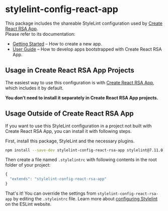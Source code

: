 # stylelint-config-react-app

This package includes the shareable StyleLint configuration used by [Create React RSA App](https://github.com/raymondsze/create-react-rsa-app).<br>
Please refer to its documentation:

* [Getting Started](https://github.com/raymondsze/create-react-rsa-app/blob/master/README.md#getting-started) – How to create a new app.
* [User Guide](https://github.com/raymondsze/create-react-rsa-app/blob/master/packages/react-scripts/template/README.md) – How to develop apps bootstrapped with Create React RSA App.

## Usage in Create React RSA App Projects

The easiest way to use this configuration is with [Create React RSA App](https://github.com/raymondsze/create-react-rsa-app), which includes it by default.

**You don’t need to install it separately in Create React RSA App projects.**

## Usage Outside of Create React RSA App

If you want to use this StyleLint configuration in a project not built with Create React RSA App, you can install it with following steps.

First, install this package, StyleLint and the necessary plugins.

  ```sh
  npm install --save-dev stylelint-config-react-rsa-app stylelint@7.11.0 stylelint-config-standard@16.0.0 stylelint-processor-styled-components@0.1.2
  ```

Then create a file named `.stylelintrc` with following contents in the root folder of your project:

  ```js
  {
    "extends": "stylelint-config-react-rsa-app"
  }
  ```

  That's it! You can override the settings from `stylelint-config-react-rsa-app` by editing the `.styleintrc` file. Learn more about [configuring Stylelint](https://stylelint.io/user-guide/configuration/) on the ESLint website.
